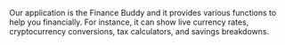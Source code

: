 Our application is the Finance Buddy and it provides various functions to help you financially. For instance, it can show live currency rates, cryptocurrency conversions, tax calculators, and savings breakdowns.
